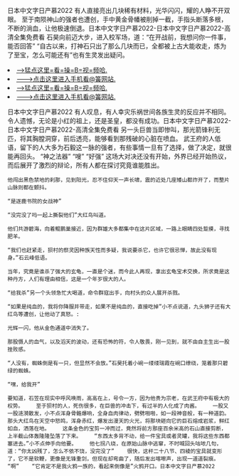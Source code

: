 日本中文字日产慕2022    有人直接亮出几块稀有材料，光华闪闪，耀的人睁不开双眼。    至于南陨神山的强者也遭创，手中黄金骨幡被削掉一截，手指头断落多根，不断的淌血，让他极速倒退。日本中文字日产慕2022-日本中文字日产慕2022-高清全集免费看    石昊向前迈大步，进入校军场，道：“在开战前，我想问你一件事，能否回答”    “自古以来，打神石只出了那么几块而已，全都被上古大能收走，炼为了至宝，怎么可能还有”也有生灵发出疑问。

<li><a href="http://lcsent025.cc103.xyz/#md_1026">-->猛点这里=看=操=B=视=频哈.</a></li>
<li><a href="http://lcsent025.cc103.xyz/#md_1026">--->点击这里进入手机看@簧网站.</a></li>





<li><a href="http://lcsent025.cc103.xyz/#md_1026">-->猛点这里=看=操=B=视=频哈.</a></li>
<li><a href="http://lcsent025.cc103.xyz/#md_1026">--->点击这里进入手机看@簧网站.</a></li>



日本中文字日产慕2022    有人叹息，有人幸灾乐祸世间各族生灵的反应并不相同。    令人遗憾，无论是小红的祖上，还是圣皇，都没有成功。日本中文字日产慕2022-日本中文字日产慕2022-高清全集免费看    另一头巨兽当即惨叫，那光箭锋利无匹，将其胸膛洞穿，前后透亮，能够看到那残破的心脏在喷血。
    武王府的人低语，留下的人大多为石毅这一脉的强者，有些事情一旦有了选择，做了决定，就很能再回头。    “神之法器”    “嗖”    “好强”    这场大对决还没有开始，外界已经开始热议，而后展开了激烈的辩论，所有人都在探讨究竟谁能胜出。

    他闯出黑色禁地的刹那，见到阳光，忍不住仰天一声长啸，震的近处几座矮山都炸开了，而整片山脉则都在颤抖。

    “是逐鹿书院的女战神”

    “没完没了吗一起上撕裂他们”大红鸟叫道。

    他们共游碧海，向着鲲鹏巢接近，因为群雄大多都集中在这片区域，一路上眼睛四处踅摸，寻找肥羊。

    “我们也赶紧走，狈村的祭灵因种族天性而多疑，我说要杀它，也许它很忌惮，故此没有现身。”石云峰低语。

    当年，究竟是谁杀了强大的玄龟，一直是个迷，而今此人再现，拿出玄龟宝术交换，所求竟是这种丹方，人们有理由相信，这是一个年岁很大的人。

    “给我杀”另一个头领急忙大喝道，命令群寇出手，向村头的众人展开杀戮。

    “如果是纯血的，我将你降服并带走，如果不是纯血的，直接吃掉”小不点说道，九头狮子还有大红鸟等遭创，让他动了真怒。:

    光辉一闪，他从金色通道中消失了。

    那股慑人的血气，以及滔天的波动，还有恐怖的符，令人敬畏，刚一见到，就不由自主生出一股挫败感。

    “人没有，蜘蛛倒是有一只，但显然不会放。”石昊托着小碗一缕缕瑞霞在碗口缭绕，笼着那只碧绿的蜘蛛。

    “嘿，给我开”

    要知道，石笠在现实中呼风唤雨，高高在上，号令一方，因为他贵为宗老，在武王府中有极大的权势。    至于狈村的人，死伤很多，在巨兽的冲击下，有过半的人化成了肉酱。    一股又一股涟漪散发，小不点浑身骨骼爆响，全身血肉律动，劈劈啪啪，如一段神音般，有一种道韵。    那头大红鸟在天空中怒鸣，浑身赤红，爆发出漫天的火光，将那块砸向它的巨石熔成岩浆，鲜红如血，洒落在地。    这条金色的宝剪一冲而过，竟然将前方那座百余米高的石山直接剪断，上半截山体轰隆隆坠落了下来。    “东西太多背不动，给一件宝具或者灵罐，我将这些东西都塞进去。”小不点伸手向他要。    他七拐八绕，在原始山脉中逃窜，不时喊回头咕哝几句，道：“你太凶残了，怎么不依不饶，没完没了”    很快，这杆二十八节、四棱的宝具就变形了，它不是软鞭，更像是无锋重剑，但现在却弯曲了，随后发出喀嚓声，出现一道道裂痕。    “啊”    “它肯定不是我火鸦一族的，看起来倒像是”火鸦开口。日本中文字日产慕2022
